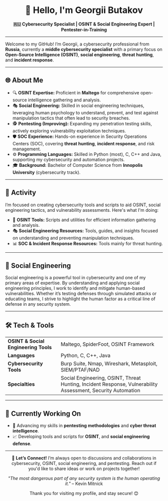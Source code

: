 <h1 align="center">👋 Hello, I'm Georgii Butakov</h1>

<p align="center">
  <strong>🇷🇺 Cybersecurity Specialist | OSINT & Social Engineering Expert | Pentester-in-Training</strong>
</p>

---

Welcome to my GitHub! I’m Georgii, a cybersecurity professional from **Russia**, currently a **middle cybersecurity specialist** with a primary focus on **Open-Source Intelligence (OSINT)**, **social engineering**, **threat hunting**, and **incident response**.

---

<h2>🌐 About Me</h2>

<ul>
  <li>🔍 <strong>OSINT Expertise:</strong> Proficient in <strong>Maltego</strong> for comprehensive open-source intelligence gathering and analysis.</li>
  <li>🎭 <strong>Social Engineering:</strong> Skilled in social engineering techniques, leveraging human psychology to understand, prevent, and test against manipulation tactics that often lead to security breaches.</li>
  <li>🕵️ <strong>Pentesting (Improving):</strong> Expanding my penetration testing skills, actively exploring vulnerability exploitation techniques.</li>
  <li>🛡️ <strong>SOC Experience:</strong> Hands-on experience in Security Operations Centers (SOC), covering <strong>threat hunting</strong>, <strong>incident response</strong>, and risk management.</li>
  <li>⚙️ <strong>Programming Languages:</strong> Skilled in Python (most), C, C++ and Java, supporting my cybersecurity and automation projects.</li>
  <li>🎓 <strong>Background:</strong> Bachelor of Computer Science from <strong>Innopolis University</strong> (cybersecurity track).</li>
</ul>

---

<h2>📂 Activity</h2>

<p>I’m focused on creating cybersecurity tools and scripts to aid OSINT, social engineering tactics, and vulnerability assessments. Here's what I'm doing:</p>

<ul>
  <li>🔗 <strong>OSINT Tools:</strong> Scripts and utilities for efficient information gathering and analysis.</li>
  <li>🎭 <strong>Social Engineering Resources:</strong> Tools, guides, and insights focused on understanding and preventing manipulation techniques.</li>
  <li>📊 <strong>SOC & Incident Response Resources:</strong> Tools mainly for threat hunting.</li>
</ul>

---

<h2>🧠 Social Engineering</h2>

<p>Social engineering is a powerful tool in cybersecurity and one of my primary areas of expertise. By understanding and applying social engineering principles, I work to identify and mitigate human-based vulnerabilities. Whether it’s testing defenses through simulated attacks or educating teams, I strive to highlight the human factor as a critical line of defense in any security system.</p>

---

<h2>🛠️ Tech & Tools</h2>

<table>
  <tr>
    <td><strong>OSINT & Social Engineering Tools</strong></td>
    <td>Maltego, SpiderFoot, OSINT Framework</td>
  </tr>
  <tr>
    <td><strong>Languages</strong></td>
    <td>Python, C, C++, Java</td>
  </tr>
  <tr>
    <td><strong>Cybersecurity Tools</strong></td>
    <td>Burp Suite, Nmap, Wireshark, Metasploit, SIEM/PTAF/NAD</td>
  </tr>
  <tr>
    <td><strong>Specialties</strong></td>
    <td>Social Engineering, OSINT, Threat Hunting, Incident Response, Vulnerability Assessment, Security Automation</td>
  </tr>
</table>

---

<h2>🌱 Currently Working On</h2>

<ul>
  <li>🔐 Advancing my skills in <strong>pentesting methodologies</strong> and <strong>cyber threat intelligence</strong>.</li>
  <li>📈 Developing tools and scripts for <strong>OSINT</strong>, and <strong>social engineering defense</strong>.</li>
</ul>

---

<p align="center">
  💬 <strong>Let’s Connect!</strong> I’m always open to discussions and collaborations in cybersecurity, OSINT, social engineering, and pentesting. Reach out if you'd like to share ideas or work on projects together!
</p>

<p align="center">
  <em>"The most dangerous part of any security system is the human operating it."</em> – Kevin Mitnick
</p>

<p align="center">Thank you for visiting my profile, and stay secure! 😊</p>
